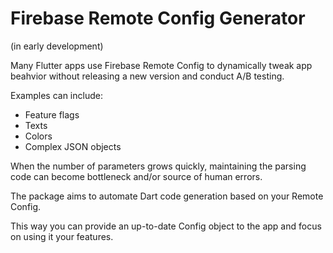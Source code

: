 # Firebase Remote Config Generator
(in early development)


Many Flutter apps use Firebase Remote Config to dynamically tweak app beahvior 
without releasing a new version and conduct A/B testing.

Examples can include:
* Feature flags
* Texts
* Colors
* Complex JSON objects

When the number of parameters grows quickly, maintaining the parsing code can become bottleneck and/or source of human errors. 

The package aims to automate Dart code generation based on your Remote Config.

This way you can provide an up-to-date Config object to the app and focus on using it your features.


